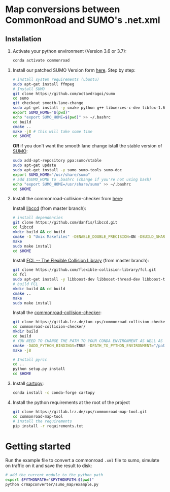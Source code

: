# Map conversions between CommonRoad and SUMO's .net.xml

## Installation

1. Activate your python environment (Version 3.6 or 3.7):

   ```bash
   conda activate commonroad
   ```

1) Install our patched SUMO Version form [here](https://github.com/octavdragoi/sumo).
   Step by step:

   ```bash
   # install system requirements (ubuntu)
   sudo apt-get install ffmpeg
   # Install SUMO
   git clone https://github.com/octavdragoi/sumo
   cd sumo
   git checkout smooth-lane-change
   sudo apt-get install -y cmake python g++ libxerces-c-dev libfox-1.6-dev libgdal-dev libproj-dev libgl2ps-dev swig
   export SUMO_HOME="$(pwd)"
   echo "export SUMO_HOME=$(pwd)" >> ~/.bashrc
   cd build
   cmake ..
   make -j8 # this will take some time
   cd $HOME
   ```

   **OR** if you don't want the smooth lane change istall the stable version of [SUMO](https://sumo.dlr.de/docs/Installing.html):

   ```bash
   sudo add-apt-repository ppa:sumo/stable
   sudo apt-get update
   sudo apt-get install -y sumo sumo-tools sumo-doc
   export SUMO_HOME="/usr/share/sumo"
   # add $SUMO_HOME to .bashrc (change if you're not using bash)
   echo "export SUMO_HOME=/usr/share/sumo" >> ~/.bashrc
   cd $HOME
   ```

1) Install the commonroad-collision-checker from [here](https://gitlab.lrz.de/tum-cps/commonroad-collision-checker):

   Install [libccd](https://github.com/danfis/libccd) (from master branch):

   ```bash
   # install dependencies
   git clone https://github.com/danfis/libccd.git
   cd libccd
   mkdir build && cd build
   cmake -G "Unix Makefiles" -DENABLE_DOUBLE_PRECISION=ON -DBUILD_SHARED_LIBS=ON ..
   make
   sudo make install
   cd $HOME
   ```

   Install [FCL -- The Flexible Collision Library](https://github.com/flexible-collision-library/fcl) (from master branch):

   ```bash
   git clone https://github.com/flexible-collision-library/fcl.git
   cd fcl
   sudo apt-get install -y libboost-dev libboost-thread-dev libboost-test-dev libboost-filesystem-dev libeigen3-dev
   # build FCL
   mkdir build && cd build
   cmake ..
   make
   sudo make install
   ```

   Install the [commonroad-collision-checker](https://gitlab.lrz.de/tum-cps/commonroad-collision-checker):

   ```bash
   git clone https://gitlab.lrz.de/tum-cps/commonroad-collision-checker.git
   cd commonroad-collision-checker/
   mkdir build
   cd build
   # YOU NEED TO CHANGE THE PATH TO YOUR CONDA ENVIRONMENT AS WELL AS THE PYTHON VERSION HERE
   cmake -DADD_PYTHON_BINDINGS=TRUE -DPATH_TO_PYTHON_ENVIRONMENT="/path/to/your/anaconda3/envs/ commonroad-py37" -DPYTHON_VERSION="3.7" -DCMAKE_BUILD_TYPE=Release ..
   make -j8

   # Install pyrcc
   cd ..
   python setup.py install
   cd $HOME
   ```

1) Install [cartopy](https://scitools.org.uk/cartopy/docs/latest/installing.html):

   ```bash
   conda install -c conda-forge cartopy
   ```

1) Install the python requirements at the root of the project

   ```bash
   git clone https://gitlab.lrz.de/cps/commonroad-map-tool.git
   cd commonroad-map-tool
   # install the requirements
   pip install -r requirements.txt
   ```

# Getting started

Run the example file to convert a commonroad `.xml` file to sumo, simulate on traffic on it and save the result to disk:

```bash
# add the current module to the python path
export $PYTHONPATH="$PYTHONPATH:$(pwd)"
python crmapconverter/sumo_map/example.py
```

